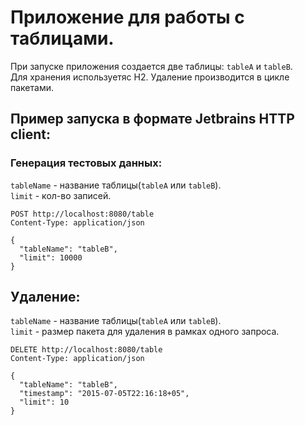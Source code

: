 # Приложение для работы с таблицами.
При запуске приложения создается две таблицы: `tableA` и `tableB`.\
Для хранения используетяс H2. Удаление производится в цикле пакетами.
## Пример запуска в формате Jetbrains HTTP client:
### Генерация тестовых данных:
`tableName` - название таблицы(`tableA` или `tableB`).\
`limit` - кол-во записей.
```
POST http://localhost:8080/table
Content-Type: application/json

{
  "tableName": "tableB",
  "limit": 10000
}
```

## Удаление: 
`tableName` - название таблицы(`tableA` или `tableB`).\
`limit` - размер пакета для удаления в рамках одного запроса.
```
DELETE http://localhost:8080/table
Content-Type: application/json

{
  "tableName": "tableB",
  "timestamp": "2015-07-05T22:16:18+05",
  "limit": 10
}
```
